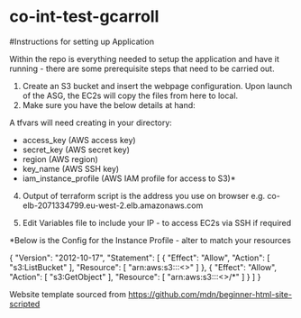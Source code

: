 # co-int-test-gcarroll

#Instructions for setting up Application

Within the repo is everything needed to setup the application and have it running - there are some prerequisite steps that need to be carried out.

1. Create an S3 bucket and insert the webpage configuration. Upon launch of the ASG, the EC2s will copy the files from here to local.
2. Make sure you have the below details at hand:

A tfvars will need creating in your directory:
- access_key (AWS access key)
- secret_key (AWS secret key)
- region (AWS region)
- key_name (AWS SSH key)
- iam_instance_profile (AWS IAM profile for access to S3)*

4. Output of terraform script is the address you use on browser e.g. co-elb-2071334799.eu-west-2.elb.amazonaws.com

5. Edit Variables file to include your IP - to access EC2s via SSH if required



*Below is the Config for the Instance Profile - alter to match your resources

{
    "Version": "2012-10-17",
    "Statement": [
        {
            "Effect": "Allow",
            "Action": [
                "s3:ListBucket"
            ],
            "Resource": [
                "arn:aws:s3:::<<bucket-name>>"
            ]
        },
        {
            "Effect": "Allow",
            "Action": [
                "s3:GetObject"
            ],
            "Resource": [
                "arn:aws:s3:::<<bucket-name>>/*"
            ]
        }
    ]
}

Website template sourced from https://github.com/mdn/beginner-html-site-scripted

 
